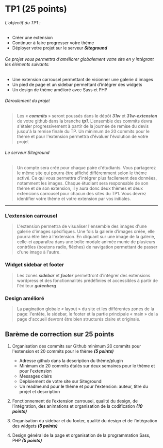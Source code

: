 # TP1 (25 points)

###### L\'objectif du TP1 :

- Créer une extension
- Continuer à faire progresser votre thème
- Déployer votre projet sur le serveur **_Siteground_**

###### Ce projet vous permettra d\'améliorer globalement votre site en y intégrant les éléments suivants:

- Une extension carrousel permettant de visionner une galerie d\'images
- Un pied de page et un sidebar permettant d\'intégrer des widgets
- Un design de thème amélioré avec Sass et PHP

###### Déroulement du projet

> Les « **_commits_** » seront poussés dans le dépôt **_31w_** et **_31w-extension_** de votre github dans la branche **_tp1_**.
> L\'ensemble des commits devra s\'étaler progressivement à partir de la journée de remise du devis jusqu\'à la remise finale du TP.
> Un minimum de 20 commits pour le thème et pour l\'extension permettra d\'évaluer l\'évolution de votre projet

###### Le serveur Siteground

> Un compte sera créé pour chaque paire d\'étudiants. Vous partagerez le même site qui pourra être affiché différemment selon le thème activé. Ce qui vous permettra d\'intégrer plus facilement des données, notamment les images.
> Chaque étudiant sera responsable de son thème et de son extension, il y aura donc deux thèmes et deux extensions carrousel pour chacun des sites du TP1. Vous devrez identifier votre thème et votre extension par vos initiales.

---

### L\'extension carrousel

> L\'extension permettra de visualiser l\'ensemble des images d\'une galerie d\'images spécifiques. Une fois la galerie d\'images créée, elle pourra être liée à l\'extension. En cliquant sur une image de la galerie, celle-ci apparaîtra dans une boîte modale animée munie de plusieurs contrôles (boutons radio, flèches) de navigation permettant de passer d\'une image à l\'autre.

### Widget sidebar et footer

> Les zones **_sidebar_** et **_footer_** permettront d\'intégrer des extensions wordpress et des fonctionnalités prédéfinies et accessibles à partir de l'éditeur **_gutenberg_**

### Design amélioré

> La pagination globale « layout » du site et les différentes zones de la page: l'entête, le sidebar, le footer et la partie principale « main » de la page d'accueil devront être bien structurés claire et originale.

## Barème de correction sur 25 points

1. Organisation des commits sur Github minimum 20 commits pour l'extension et 20 commits pour le thème **_(5 points)_**

   - Adresse github dans la description du thème/plugin
   - Minimum de 20 commits étalés sur deux semaines pour le thème et pour l'extension
   - Messages clairs
   - Déploiement de votre site sur Siteground
   - Un readme.md pour le thème et pour l'extension: auteur, titre du projet et description

2. Fonctionnement de l’extension carrousel, qualité du design, de l’intégration, des animations et organisation de la codification **_(10 points)_**
3. Organisation du sidebar et du footer, qualité du design et de l’intégration des widgets **_(5 points)_**
4. Design général de la page et organisation de la programmation Sass, PHP **_(5 points)_**
